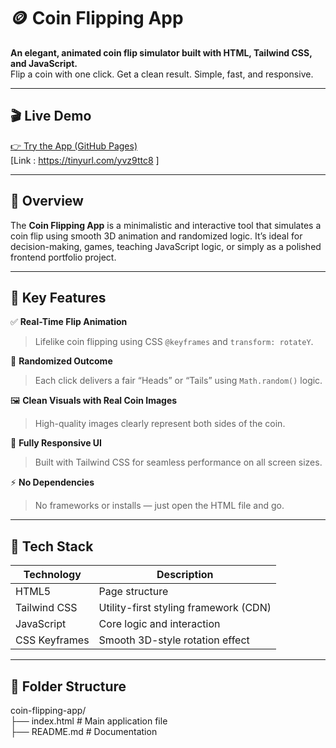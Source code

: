 # 🪙 Coin Flipping App

**An elegant, animated coin flip simulator built with HTML, Tailwind CSS, and JavaScript.**  
Flip a coin with one click. Get a clean result. Simple, fast, and responsive.

---

## 🎬 Live Demo  
[👉 Try the App (GitHub Pages)](https://tinyurl.com/yvz9ttc8)  
[Link : https://tinyurl.com/yvz9ttc8 ]

---

## 🚀 Overview

The **Coin Flipping App** is a minimalistic and interactive tool that simulates a coin flip using smooth 3D animation and randomized logic. It’s ideal for decision-making, games, teaching JavaScript logic, or simply as a polished frontend portfolio project.

---

## 🧠 Key Features

✅ **Real-Time Flip Animation**  
> Lifelike coin flipping using CSS `@keyframes` and `transform: rotateY`.

🎲 **Randomized Outcome**  
> Each click delivers a fair “Heads” or “Tails” using `Math.random()` logic.

🖼️ **Clean Visuals with Real Coin Images**  
> High-quality images clearly represent both sides of the coin.

📱 **Fully Responsive UI**  
> Built with Tailwind CSS for seamless performance on all screen sizes.

⚡ **No Dependencies**  
> No frameworks or installs — just open the HTML file and go.




---

## 🔧 Tech Stack

| Technology     | Description                       |
|----------------|-----------------------------------|
| HTML5          | Page structure                    |
| Tailwind CSS   | Utility-first styling framework (CDN) |
| JavaScript     | Core logic and interaction        |
| CSS Keyframes  | Smooth 3D-style rotation effect   |

---

## 📂 Folder Structure

coin-flipping-app/ </br>
├── index.html # Main application file </br>
├── README.md # Documentation


